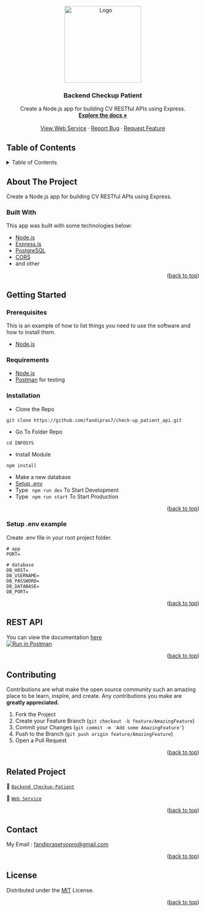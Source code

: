 <div id="top"></div>

<!-- PROJECT LOGO -->
<br />
<div align="center">
  <a href="https://github.com/fandipras7/check-up_patient_api">
    <img src="https://i.postimg.cc/Twvhc0s1/cv-icon-237602-removebg-preview.png" alt="Logo" width="200px">
  </a>

  <h3 align="center">Backend Checkup Patient</h3>

  <p align="center">
    Create a Node.js app for building CV RESTful APIs using Express.
    <br />
    <a href="#table-of-contents"><strong>Explore the docs »</strong></a>
    <br />
    <br />
    <a href="https://checkup-patient.herokuapp.com/">View Web Service</a>
    ·
    <a href="https://github.com/fandipras7/check-up_patient_api/issues">Report Bug</a>
    ·
    <a href="https://github.com/fandipras7/check-up_patient_api/issues">Request Feature</a>
  </p>
</div>

<!-- TABLE OF CONTENTS -->
## Table of Contents
<details>
  <summary>Table of Contents</summary>
  <ol>
    <li>
      <a href="#about-the-project">About The Project</a>
      <ul>
        <li><a href="#built-with">Built With</a></li>
      </ul>
    </li>
    <li>
      <a href="#getting-started">Getting Started</a>
      <ul>
        <li><a href="#prerequisites">Prerequisites</a></li>
        <li><a href="#requirements">Requirements</a></li>
        <li><a href="#installation">Installation</a></li>
        <li><a href="#setup-env-example">Setup .env example</a></li>
      </ul>
    </li>
    <li><a href="#design-database">Design Database</a></li>
    <li><a href="#rest-api">REST API</a></li>
    <li><a href="#contributing">Contributing</a></li>
    <li><a href="#related-project">Related Project</a></li>
    <li><a href="#contributing">Contributing</a></li>
    <li><a href="#contact">Contact</a></li>
    <li><a href="#license">License</a></li>
  </ol>
</details>

<!-- ABOUT THE PROJECT -->
## About The Project
Create a Node.js app for building CV RESTful APIs using Express.

### Built With
This app was built with some technologies below:
- [Node.js](https://nodejs.org/en/)
- [Express.js](https://expressjs.com/)
- [PostgreSQL](https://www.postgresql.org/)
- [CORS](https://www.npmjs.com/package/cors/)
- and other

<p align="right">(<a href="#top">back to top</a>)</p>

<!-- GETTING STARTED -->
## Getting Started

### Prerequisites

This is an example of how to list things you need to use the software and how to install them.

* [Node.js](https://nodejs.org/en/download/)

### Requirements
* [Node.js](https://nodejs.org/en/)
* [Postman](https://www.getpostman.com/) for testing

### Installation

- Clone the Repo
```
git clone https://github.com/fandipras7/check-up_patient_api.git
```
- Go To Folder Repo
```
cd INFOSYS
```
- Install Module
```
npm install
```
- Make a new database
- <a href="#setup-env-example">Setup .env</a>
- Type ` npm run dev` To Start Development
- Type ` npm run start` To Start Production

<p align="right">(<a href="#top">back to top</a>)</p>

### Setup .env example

Create .env file in your root project folder.

```env
# app
PORT=

# database
DB_HOST=
DB_USERNAME=
DB_PASSWORD=
DB_DATABASE=
DB_PORT=
```

<p align="right">(<a href="#top">back to top</a>)</p>

## REST API

You can view the documentation [here](https://documenter.getpostman.com/view/20392827/VUqoSK66#fc132104-8e4e-453a-b80b-74a7922dbbad)
</br>
[![Run in Postman](https://run.pstmn.io/button.svg)](https://app.getpostman.com/run-collection/8538b748b01005eb1b90?action=collection%2Fimport)

<p align="right">(<a href="#top">back to top</a>)</p>

<!-- CONTRIBUTING -->
## Contributing

Contributions are what make the open source community such an amazing place to be learn, inspire, and create. Any contributions you make are **greatly appreciated**.

1. Fork the Project
2. Create your Feature Branch (`git checkout -b feature/AmazingFeature`)
3. Commit your Changes (`git commit -m 'Add some AmazingFeature'`)
4. Push to the Branch (`git push origin feature/AmazingFeature`)
5. Open a Pull Request

<p align="right">(<a href="#top">back to top</a>)</p>

## Related Project
:rocket: [`Backend Checkup-Patient`](https://github.com/fandipras7/check-up_patient_api)

:rocket: [`Web Service`](https://checkup-patient.herokuapp.com/)

<p align="right">(<a href="#top">back to top</a>)</p>

## Contact

My Email : fandiprasetyopro@gmail.com

<p align="right">(<a href="#top">back to top</a>)</p>

## License
Distributed under the [MIT](/LICENSE) License.

<p align="right">(<a href="#top">back to top</a>)</p>

